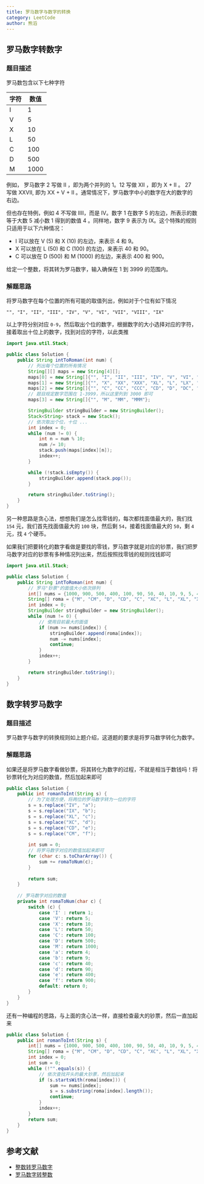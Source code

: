```yaml
---
title: 罗马数字与数字的转换
category: LeetCode
author: 熊滔
---
```


## 罗马数字转数字

### 题目描述

罗马数包含以下七种字符

| 字符 | 数值 |
| ---- | ---- |
| I    | 1    |
| V    | 5    |
| X    | 10   |
| L    | 50   |
| C    | 100  |
| D    | 500  |
| M    | 1000 |

例如， 罗马数字 2 写做 II ，即为两个并列的 1。12 写做 XII ，即为 X + II 。 27 写做  XXVII, 即为 XX + V + II 。通常情况下，罗马数字中小的数字在大的数字的右边。

但也存在特例，例如 4 不写做 IIII，而是 IV。数字 1 在数字 5 的左边，所表示的数等于大数 5 减小数 1 得到的数值 4 。同样地，数字 9 表示为 IX。这个特殊的规则只适用于以下六种情况：

- I 可以放在 V (5) 和 X (10) 的左边，来表示 4 和 9。
- X 可以放在 L (50) 和 C (100) 的左边，来表示 40 和 90。 
- C 可以放在 D (500) 和 M (1000) 的左边，来表示 400 和 900。

给定一个整数，将其转为罗马数字，输入确保在 1 到 3999 的范围内。

### 解题思路

将罗马数字在每个位置的所有可能的取值列出，例如对于个位有如下情况

```
"", "I", "II", "III", "IV", "V", "VI", "VII", "VIII", "IX"
```

以上字符分别对应 `0-9`，然后取出个位的数字，根据数字的大小选择对应的字符，接着取出十位上的数字，找到对应的字符，以此类推

```java
import java.util.Stack;

public class Solution {
    public String intToRoman(int num) {
        // 列出每个位置的所有情况
        String[][] maps = new String[4][];
        maps[0] = new String[]{"", "I", "II", "III", "IV", "V", "VI", "VII", "VIII", "IX"};
        maps[1] = new String[]{"", "X", "XX", "XXX", "XL", "L", "LX", "LXX", "LXXX", "XC"};
        maps[2] = new String[]{"", "C", "CC", "CCC", "CD", "D", "DC", "DCC", "DCCC", "CM"};
        // 题目规定数字范围在 1-3999，所以这里列到 3000 即可
        maps[3] = new String[]{"", "M", "MM", "MMM"};

        StringBuilder stringBuilder = new StringBuilder();
        Stack<String> stack = new Stack();
        // 依次取出个位，十位 ...
        int index = 0;
        while (num != 0) {
            int n = num % 10;
            num /= 10;
            stack.push(maps[index][n]);
            index++;
        }

        while (!stack.isEmpty()) {
            stringBuilder.append(stack.pop());
        }

        return stringBuilder.toString();
    }
}
```

另一种思路是贪心法，想想我们是怎么找零钱的，每次都找面值最大的，我们找 `154` 元，我们首先找面值最大的 `100` 块，然后剩 `54`，接着找面值最大的 `50`，剩 `4` 元，找 `4` 个硬币。

如果我们把要转化的数字看做是要找的零钱，罗马数字就是对应的钞票，我们把罗马数字对应的钞票有多种情况列出来，然后按照找零钱的规则找钱即可

```java
import java.util.Stack;

public class Solution {
    public String intToRoman(int num) {
        // 罗马"钞票"的面值大小依次排列
        int[] nums = {1000, 900, 500, 400, 100, 90, 50, 40, 10, 9, 5, 4, 1};
        String[] roma = {"M", "CM", "D", "CD", "C", "XC", "L", "XL", "X", "IX", "V", "IV", "I"};
        int index = 0;
        StringBuilder stringBuilder = new StringBuilder();
        while (num != 0) {
            // 使用目前最大的面值
            if (num >= nums[index]) {
                stringBuilder.append(roma[index]);
                num -= nums[index];
                continue;
            }
            index++;
        }

        return stringBuilder.toString();
    }
}
```

## 数字转罗马数字

### 题目描述

罗马数字与数字的转换规则如上题介绍，这道题的要求是将罗马数字转化为数字。

### 解题思路

如果还是将罗马数字看做钞票，将其转化为数字的过程，不就是相当于数钱吗！将钞票转化为对应的数值，然后加起来即可

```java
public class Solution {
    public int romanToInt(String s) {
        // 为了处理方便，将两位的罗马数字转为一位的字符
        s = s.replace("IV", "a");
        s = s.replace("IX", "b");
        s = s.replace("XL", "c");
        s = s.replace("XC", "d");
        s = s.replace("CD", "e");
        s = s.replace("CM", "f");
        
        int sum = 0;
        // 将罗马数字对应的数值加起来即可
        for (char c: s.toCharArray()) {
            sum += romaToNum(c);
        }
        
        return sum;
    }
    
    // 罗马数字对应的数值
    private int romaToNum(char c) {
        switch (c) {
            case 'I' : return 1;
            case 'V': return 5;
            case 'X': return 10;
            case 'L': return 50;
            case 'C': return 100;
            case 'D': return 500;
            case 'M': return 1000;
            case 'a': return 4;
            case 'b': return 9;
            case 'c': return 40;
            case 'd': return 90;
            case 'e': return 400;
            case 'f': return 900;
            default: return 0;
        }
    }
}
```

还有一种编程的思路，与上面的贪心法一样，直接检查最大的钞票，然后一直加起来

```java
public class Solution {
    public int romanToInt(String s) {
        int[] nums = {1000, 900, 500, 400, 100, 90, 50, 40, 10, 9, 5, 4, 1};
        String[] roma = {"M", "CM", "D", "CD", "C", "XC", "L", "XL", "X", "IX", "V", "IV", "I"};
        int index = 0;
        int sum = 0;
        while (!"".equals(s)) {
            // 依次查找开头的最大钞票，然后加起来
            if (s.startsWith(roma[index])) {
                sum += nums[index];
                s = s.substring(roma[index].length());
                continue;
            }
            index++;
        }
        return sum;
    }
}
```

## 参考文献

- [整数转罗马数字](https://leetcode-cn.com/problems/integer-to-roman/)
- [罗马数字转整数](https://leetcode-cn.com/problems/roman-to-integer/)



<Disqus />